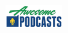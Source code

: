 ![alt text](https://raw.githubusercontent.com/ogilvieira/awesome-podcasts-br/2.0.0/brand_files/brand_small.png "Awesome Podcasts BR")
